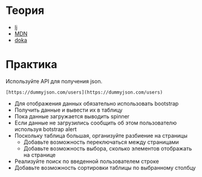 # Теория

- [lj](https://learn.javascript.ru/fetch)
- [MDN](https://developer.mozilla.org/ru/docs/Web/API/Fetch_API/Using_Fetch)
- [doka](https://doka.guide/js/fetch/)

# Практика

Используйте API для получения json.

`[https://dummyjson.com/users](https://dummyjson.com/users)`

- Для отображения данных обязательно использовать bootstrap
- Получить данные и вывести их в таблицу
- Пока данные загружается выводить spinner
- Если данные не загрузились сообщить об этом пользователю используя botstrap alert
- Поскольку таблица большая, организуйте разбиение на страницы
  - Добавьте возможность переключаться между страницами
  - Добавьте возможность выбора, сколько элементов отображать на странице
- Реализуйте поиск по введенной пользователем строке
- Добавьте возможность сортировки таблицы по выбранному столбцу
